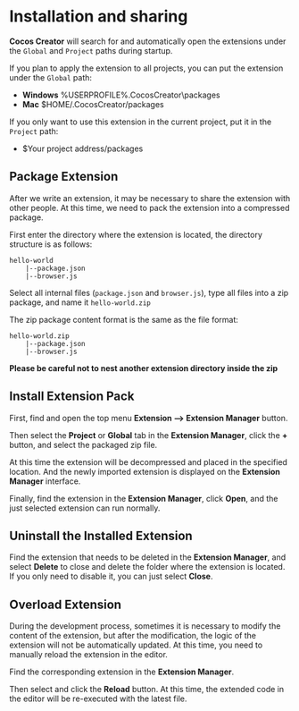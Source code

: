 # Installation and sharing

**Cocos Creator** will search for and automatically open the extensions under the `Global` and `Project` paths during startup.

If you plan to apply the extension to all projects, you can put the extension under the `Global` path:

- **Windows** %USERPROFILE%\.CocosCreator\packages
- **Mac** $HOME/.CocosCreator/packages

If you only want to use this extension in the current project, put it in the `Project` path:

- $Your project address/packages

## Package Extension

After we write an extension, it may be necessary to share the extension with other people. At this time, we need to pack the extension into a compressed package.

First enter the directory where the extension is located, the directory structure is as follows:

```
hello-world
    |--package.json
    |--browser.js
```

Select all internal files (`package.json` and `browser.js`), type all files into a zip package, and name it `hello-world.zip`

The zip package content format is the same as the file format:

```
hello-world.zip
    |--package.json
    |--browser.js
```

**Please be careful not to nest another extension directory inside the zip**


## Install Extension Pack

First, find and open the top menu **Extension --> Extension Manager** button.

Then select the **Project** or **Global** tab in the **Extension Manager**, click the **+** button, and select the packaged zip file.

At this time the extension will be decompressed and placed in the specified location. And the newly imported extension is displayed on the **Extension Manager** interface.

Finally, find the extension in the **Extension Manager**, click **Open**, and the just selected extension can run normally.

## Uninstall the Installed Extension

Find the extension that needs to be deleted in the **Extension Manager**, and select **Delete** to close and delete the folder where the extension is located. If you only need to disable it, you can just select **Close**.

## Overload Extension

During the development process, sometimes it is necessary to modify the content of the extension, but after the modification, the logic of the extension will not be automatically updated. At this time, you need to manually reload the extension in the editor.

Find the corresponding extension in the **Extension Manager**.

Then select and click the **Reload** button. At this time, the extended code in the editor will be re-executed with the latest file.
